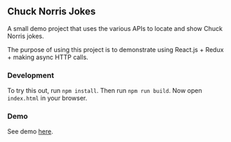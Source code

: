 ## Chuck Norris Jokes

A small demo project that uses the various APIs to locate and show Chuck Norris jokes.

The purpose of using this project is to demonstrate using React.js + Redux + making async HTTP calls.

### Development

To try this out, run `npm install`.  Then run `npm run build`.  Now open `index.html` in your browser.

### Demo

See demo [here](http://www.mikusa.com/).
